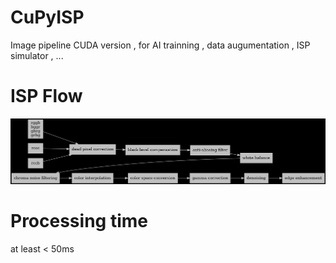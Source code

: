 # CuPyISP
Image pipeline CUDA version , for AI trainning , data augumentation , ISP simulator , ... 

# ISP Flow
![plot](./images/output-graph.gv.png)

# Processing time 
at least < 50ms
